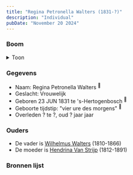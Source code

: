```yaml
---
title: "Regina Petronella Walters (1831-?)"
description: "Individual"
pubDate: "November 20 2024"
---
```


### Boom
<details><summary>Toon</summary>

![test](https://www.plantuml.com/plantuml/svg/ZP9DJzj048Rl-oj6SE0KQMr3qaPHeAaIGTMY20gefsXjJ-qbuzrePoqKHVdldH0Na430RJNxlZFFV9nnD26s3IbUMhSomJIGcs9P1T-wyhid7o06urY-q4LLsnAXiA4WtB-nMSKrDDZa67WVueW1VLolKBt8Mf1XXeq2W8aF9ORVjIsM3fb7eyPODnv3fhPA7S7yiHIhlUFWpbADrBGCTuOaDH-0ORZGEaa708VJR7OocqZYpL-BL6vXDCnDlbxaFaR2uHYI57vz-mF9bqJ3wGiLBrkYXN7beWYUEVV28l9Kmu-RdoBlz-68U-SOeg_GvPwBMlWwg7DqPR3EmArnS1s3lLyzOMLQi6QJQJRDtiCw5goh7LOA4mnaYxRv15q6rzEvkBucxz2DXWzObjPLEqTV-haKHwOV2MTQw-CJE2HRrN6DHFv1ABUg6sYlrobKryfpe7DAOFSrIDN_SbTOxKOnnnW4ayYysjGWXQSjVpmQQR93VgF93qTqAbkMEpgJ3SbT_mC0)
</details>

### Gegevens
- Naam: Regina Petronella Walters <sup><a href="../s00297/" style="text-decoration:none" title="Geboorte Regina Petronella Walters 23-06-1831">:link:</a></sup>
- Geslacht: Vrouwelijk
- Geboren 23 JUN 1831 te 's-Hertogenbosch <sup><a href="../s00297/" style="text-decoration:none" title="Geboorte Regina Petronella Walters 23-06-1831">:link:</a></sup>
- Geboorte tijdstip: "vier ure des morgens" <sup><a href="../s00297/" style="text-decoration:none" title="Geboorte Regina Petronella Walters 23-06-1831">:link:</a></sup>
- Overleden ? te ?, oud ? jaar jaar 

### Ouders
- De vader is [Wilhelmus Walters](../i00127/) (1810-1866)
- De moeder is [Hendrina Van Strijp](../i00130/) (1812-1891)

### Bronnen lijst